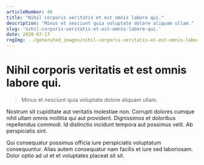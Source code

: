 ```yaml
---
articleNumber: 46
title: "Nihil corporis veritatis et est omnis labore qui."
description: "Minus et nesciunt quia voluptate dolore aliquam ullam."
slug: 'nihil-corporis-veritatis-et-est-omnis-labore-qui.'
date: 2020-07-17
rngImg: ../generated_images/nihil-corporis-veritatis-et-est-omnis-labore-qui..jpg
---
```


# Nihil corporis veritatis et est omnis labore qui.

> Minus et nesciunt quia voluptate dolore aliquam ullam.

Nostrum sit cupiditate aut veritatis molestiae non. Corrupti dolores cumque nihil ullam omnis mollitia qui aut provident. Dignissimos et doloribus repellendus commodi. Id distinctio incidunt tempora aut possimus velit. Ab perspiciatis sint.
 Qui consequatur possimus officia iure perspiciatis voluptatum consequuntur. Alias autem consequatur nam facilis et iure sed laboriosam. Dolor optio ad ut et et voluptates placeat sit sit.
